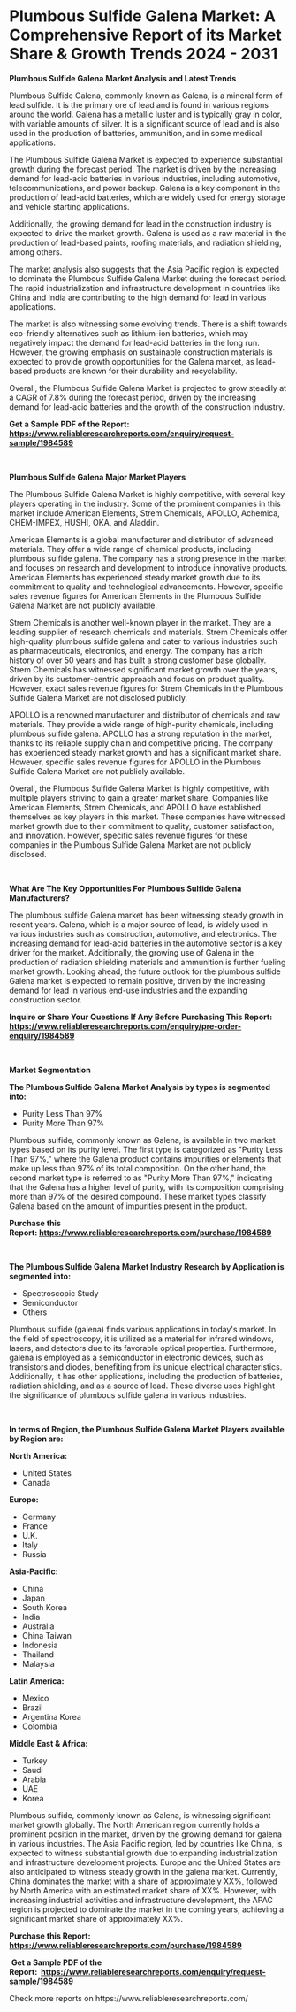 <p><h1>Plumbous Sulfide Galena Market: A Comprehensive Report of its Market Share & Growth Trends 2024 - 2031</h1></p><p><strong>Plumbous Sulfide Galena Market Analysis and Latest Trends</strong></p>
<p><p>Plumbous Sulfide Galena, commonly known as Galena, is a mineral form of lead sulfide. It is the primary ore of lead and is found in various regions around the world. Galena has a metallic luster and is typically gray in color, with variable amounts of silver. It is a significant source of lead and is also used in the production of batteries, ammunition, and in some medical applications.</p><p>The Plumbous Sulfide Galena Market is expected to experience substantial growth during the forecast period. The market is driven by the increasing demand for lead-acid batteries in various industries, including automotive, telecommunications, and power backup. Galena is a key component in the production of lead-acid batteries, which are widely used for energy storage and vehicle starting applications.</p><p>Additionally, the growing demand for lead in the construction industry is expected to drive the market growth. Galena is used as a raw material in the production of lead-based paints, roofing materials, and radiation shielding, among others.</p><p>The market analysis also suggests that the Asia Pacific region is expected to dominate the Plumbous Sulfide Galena Market during the forecast period. The rapid industrialization and infrastructure development in countries like China and India are contributing to the high demand for lead in various applications.</p><p>The market is also witnessing some evolving trends. There is a shift towards eco-friendly alternatives such as lithium-ion batteries, which may negatively impact the demand for lead-acid batteries in the long run. However, the growing emphasis on sustainable construction materials is expected to provide growth opportunities for the Galena market, as lead-based products are known for their durability and recyclability.</p><p>Overall, the Plumbous Sulfide Galena Market is projected to grow steadily at a CAGR of 7.8% during the forecast period, driven by the increasing demand for lead-acid batteries and the growth of the construction industry.</p></p>
<p><strong>Get a Sample PDF of the Report:&nbsp; <a href="https://www.reliableresearchreports.com/enquiry/request-sample/1984589">https://www.reliableresearchreports.com/enquiry/request-sample/1984589</a></strong></p>
<p>&nbsp;</p>
<p><strong>Plumbous Sulfide Galena Major Market Players</strong></p>
<p><p>The Plumbous Sulfide Galena Market is highly competitive, with several key players operating in the industry. Some of the prominent companies in this market include American Elements, Strem Chemicals, APOLLO, Achemica, CHEM-IMPEX, HUSHI, OKA, and Aladdin.</p><p>American Elements is a global manufacturer and distributor of advanced materials. They offer a wide range of chemical products, including plumbous sulfide galena. The company has a strong presence in the market and focuses on research and development to introduce innovative products. American Elements has experienced steady market growth due to its commitment to quality and technological advancements. However, specific sales revenue figures for American Elements in the Plumbous Sulfide Galena Market are not publicly available.</p><p>Strem Chemicals is another well-known player in the market. They are a leading supplier of research chemicals and materials. Strem Chemicals offer high-quality plumbous sulfide galena and cater to various industries such as pharmaceuticals, electronics, and energy. The company has a rich history of over 50 years and has built a strong customer base globally. Strem Chemicals has witnessed significant market growth over the years, driven by its customer-centric approach and focus on product quality. However, exact sales revenue figures for Strem Chemicals in the Plumbous Sulfide Galena Market are not disclosed publicly.</p><p>APOLLO is a renowned manufacturer and distributor of chemicals and raw materials. They provide a wide range of high-purity chemicals, including plumbous sulfide galena. APOLLO has a strong reputation in the market, thanks to its reliable supply chain and competitive pricing. The company has experienced steady market growth and has a significant market share. However, specific sales revenue figures for APOLLO in the Plumbous Sulfide Galena Market are not publicly available.</p><p>Overall, the Plumbous Sulfide Galena Market is highly competitive, with multiple players striving to gain a greater market share. Companies like American Elements, Strem Chemicals, and APOLLO have established themselves as key players in this market. These companies have witnessed market growth due to their commitment to quality, customer satisfaction, and innovation. However, specific sales revenue figures for these companies in the Plumbous Sulfide Galena Market are not publicly disclosed.</p></p>
<p>&nbsp;</p>
<p><strong>What Are The Key Opportunities For Plumbous Sulfide Galena Manufacturers?</strong></p>
<p><p>The plumbous sulfide Galena market has been witnessing steady growth in recent years. Galena, which is a major source of lead, is widely used in various industries such as construction, automotive, and electronics. The increasing demand for lead-acid batteries in the automotive sector is a key driver for the market. Additionally, the growing use of Galena in the production of radiation shielding materials and ammunition is further fueling market growth. Looking ahead, the future outlook for the plumbous sulfide Galena market is expected to remain positive, driven by the increasing demand for lead in various end-use industries and the expanding construction sector.</p></p>
<p><strong>Inquire or Share Your Questions If Any Before Purchasing This Report: <a href="https://www.reliableresearchreports.com/enquiry/pre-order-enquiry/1984589">https://www.reliableresearchreports.com/enquiry/pre-order-enquiry/1984589</a></strong></p>
<p>&nbsp;</p>
<p><strong>Market Segmentation</strong></p>
<p><strong>The Plumbous Sulfide Galena Market Analysis by types is segmented into:</strong></p>
<p><ul><li>Purity Less Than 97%</li><li>Purity More Than 97%</li></ul></p>
<p><p>Plumbous sulfide, commonly known as Galena, is available in two market types based on its purity level. The first type is categorized as "Purity Less Than 97%," where the Galena product contains impurities or elements that make up less than 97% of its total composition. On the other hand, the second market type is referred to as "Purity More Than 97%," indicating that the Galena has a higher level of purity, with its composition comprising more than 97% of the desired compound. These market types classify Galena based on the amount of impurities present in the product.</p></p>
<p><strong>Purchase this Report:&nbsp;<a href="https://www.reliableresearchreports.com/purchase/1984589">https://www.reliableresearchreports.com/purchase/1984589</a></strong></p>
<p>&nbsp;</p>
<p><strong>The Plumbous Sulfide Galena Market Industry Research by Application is segmented into:</strong></p>
<p><ul><li>Spectroscopic Study</li><li>Semiconductor</li><li>Others</li></ul></p>
<p><p>Plumbous sulfide (galena) finds various applications in today's market. In the field of spectroscopy, it is utilized as a material for infrared windows, lasers, and detectors due to its favorable optical properties. Furthermore, galena is employed as a semiconductor in electronic devices, such as transistors and diodes, benefiting from its unique electrical characteristics. Additionally, it has other applications, including the production of batteries, radiation shielding, and as a source of lead. These diverse uses highlight the significance of plumbous sulfide galena in various industries.</p></p>
<p>&nbsp;</p>
<p><strong>In terms of Region, the Plumbous Sulfide Galena Market Players available by Region are:</strong></p>
<p>
    <p> <strong> North America: </strong>
        <ul>
            <li>United States</li>
            <li>Canada</li>
        </ul>
        </p> 
    <p> <strong> Europe: </strong>
        <ul>
            <li>Germany</li>
            <li>France</li>
            <li>U.K.</li>
            <li>Italy</li>
            <li>Russia</li>
        </ul>
        </p> 
    <p> <strong> Asia-Pacific: </strong>
        <ul>
            <li>China</li>
            <li>Japan</li>
            <li>South Korea</li>
            <li>India</li>
            <li>Australia</li>
            <li>China Taiwan</li>
            <li>Indonesia</li>
            <li>Thailand</li>
            <li>Malaysia</li>
        </ul>
        </p> 
    <p> <strong> Latin America: </strong>
        <ul>
            <li>Mexico</li>
            <li>Brazil</li>
            <li>Argentina Korea</li>
            <li>Colombia</li>
        </ul>
        </p> 
    <p> <strong> Middle East & Africa: </strong>
        <ul>
            <li>Turkey</li>
            <li>Saudi</li>
            <li>Arabia</li>
            <li>UAE</li>
            <li>Korea</li>
        </ul>
    </p>
    </p>
<p><p>Plumbous sulfide, commonly known as Galena, is witnessing significant market growth globally. The North American region currently holds a prominent position in the market, driven by the growing demand for galena in various industries. The Asia Pacific region, led by countries like China, is expected to witness substantial growth due to expanding industrialization and infrastructure development projects. Europe and the United States are also anticipated to witness steady growth in the galena market. Currently, China dominates the market with a share of approximately XX%, followed by North America with an estimated market share of XX%. However, with increasing industrial activities and infrastructure development, the APAC region is projected to dominate the market in the coming years, achieving a significant market share of approximately XX%.</p></p>
<p><strong>Purchase this Report: <a href="https://www.reliableresearchreports.com/purchase/1984589">https://www.reliableresearchreports.com/purchase/1984589</a></strong></p>
<p>&nbsp;<strong>Get a Sample PDF of the Report:&nbsp;&nbsp;<a href="https://www.reliableresearchreports.com/enquiry/request-sample/1984589">https://www.reliableresearchreports.com/enquiry/request-sample/1984589</a></strong></p>
<p><strong></strong></p>
<p>Check more reports on https://www.reliableresearchreports.com/</p>